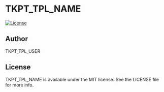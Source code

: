 # TKPT_TPL_NAME

[![License](http://img.shields.io/:license-MIT-orange.svg)](https://github.com/TKCPlusProjects/TKPT_TPL_NAME/blob/master/LICENSE)

## Author

TKPT_TPL_USER

## License

TKPT_TPL_NAME is available under the MIT license. See the LICENSE file for more info.
